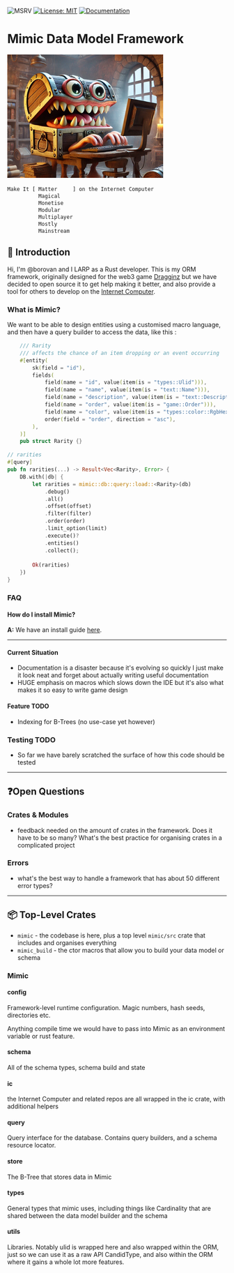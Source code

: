 ![MSRV](https://img.shields.io/badge/rustc-1.81+-blue.svg) [![License: MIT](https://img.shields.io/badge/License-MIT-yellow.svg)](https://opensource.org/licenses/MIT) [![Documentation](https://docs.rs/mimic/badge.svg)](https://docs.rs/mimic)

# Mimic Data Model Framework

![An appealing funny cover image to introduce Mimic](image.png)

```
Make It [ Matter     ] on the Internet Computer
          Magical
          Monetise
          Modular
          Multiplayer
          Mostly
          Mainstream
```

## 👋 Introduction

Hi, I'm @borovan and I LARP as a Rust developer. This is my ORM framework, originally designed for the web3 game [Dragginz](https://dragginz.io/) but we have decided to open source it to get help making it better, and also provide a tool for others to develop on the [Internet Computer](https://internetcomputer.org).

### What is Mimic?

We want to be able to design entities using a customised macro language, and then have a query builder to access the data, like this :

```rust
    /// Rarity
    /// affects the chance of an item dropping or an event occurring
    #[entity(
        sk(field = "id"),
        fields(
            field(name = "id", value(item(is = "types::Ulid"))),
            field(name = "name", value(item(is = "text::Name"))),
            field(name = "description", value(item(is = "text::Description"))),
            field(name = "order", value(item(is = "game::Order"))),
            field(name = "color", value(item(is = "types::color::RgbHex"))),
            order(field = "order", direction = "asc"),
        ),
    )]
    pub struct Rarity {}
```

```rust
// rarities
#[query]
pub fn rarities(...) -> Result<Vec<Rarity>, Error> {
    DB.with(|db| {
        let rarities = mimic::db::query::load::<Rarity>(db)
            .debug()
            .all()
            .offset(offset)
            .filter(filter)
            .order(order)
            .limit_option(limit)
            .execute()?
            .entities()
            .collect();

        Ok(rarities)
    })
}

```

### FAQ

#### How do I install Mimic?
**A:** We have an install guide [here](INSTALLING.md).

-------

#### Current Situation

- Documentation is a disaster because it's evolving so quickly I just make it look neat and forget about
actually writing useful documentation
- HUGE emphasis on macros which slows down the IDE but it's also what makes it so easy to write game design

#### Feature TODO

- Indexing for B-Trees (no use-case yet however)

### Testing TODO

- So far we have barely scratched the surface of how this code should be tested

-------------

## ❓Open Questions

### Crates & Modules

- feedback needed on the amount of crates in the framework. Does it have to be so many?  What's the best practice
for organising crates in a complicated project

### Errors

- what's the best way to handle a framework that has about 50 different error types?

-----

## 📦 Top-Level Crates

- `mimic` - the codebase is here, plus a top level `mimic/src` crate that includes and organises everything
- `mimic_build` - the ctor macros that allow you to build your data model or schema

### Mimic

#### config

Framework-level runtime configuration.  Magic numbers, hash seeds, directories etc.

Anything compile time we would have to pass into Mimic as an environment variable or rust feature.

#### schema

All of the schema types, schema build and state

#### ic

the Internet Computer and related repos are all wrapped in the ic crate, with additional helpers

#### query

Query interface for the database.  Contains query builders, and a schema resource locator.

#### store

The B-Tree that stores data in Mimic

#### types

General types that mimic uses, including things like Cardinality that are shared between the data
model builder and the schema

#### utils

Libraries.  Notably ulid is wrapped here and also wrapped within the ORM, just so we can use it as a raw API CandidType, and also within the ORM where it gains a whole lot more features.

